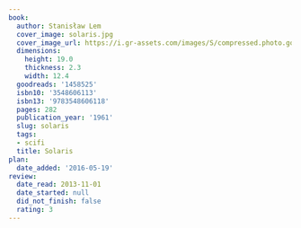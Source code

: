 ```yaml
---
book:
  author: Stanisław Lem
  cover_image: solaris.jpg
  cover_image_url: https://i.gr-assets.com/images/S/compressed.photo.goodreads.com/books/1183830166l/1458525._SX318_.jpg
  dimensions:
    height: 19.0
    thickness: 2.3
    width: 12.4
  goodreads: '1458525'
  isbn10: '3548606113'
  isbn13: '9783548606118'
  pages: 282
  publication_year: '1961'
  slug: solaris
  tags:
  - scifi
  title: Solaris
plan:
  date_added: '2016-05-19'
review:
  date_read: 2013-11-01
  date_started: null
  did_not_finish: false
  rating: 3
---
```

